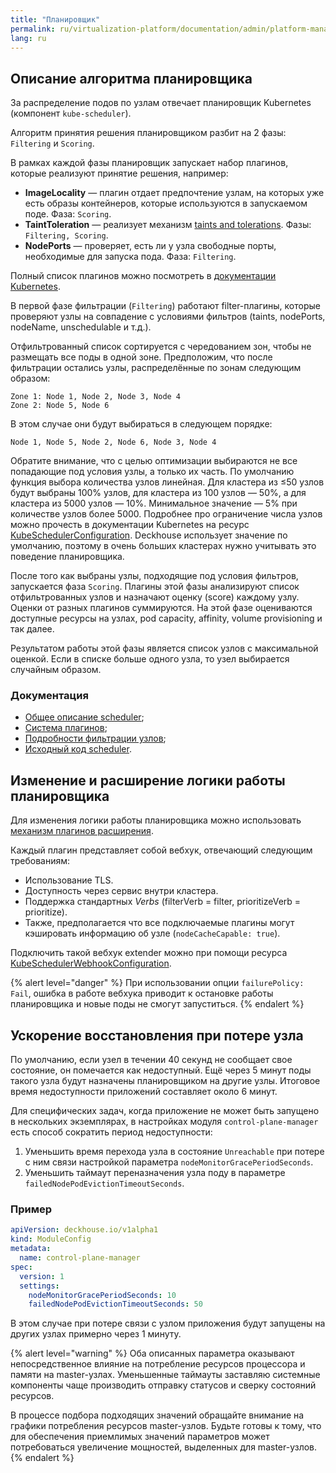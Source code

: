 ```yaml
---
title: "Планировщик"
permalink: ru/virtualization-platform/documentation/admin/platform-management/control-plane-settings/scheduler.html
lang: ru
---
```


## Описание алгоритма планировщика

За распределение подов по узлам отвечает планировщик Kubernetes (компонент `kube-scheduler`).

Алгоритм принятия решения планировщиком разбит на 2 фазы: `Filtering` и `Scoring`.

В рамках каждой фазы планировщик запускает набор плагинов, которые реализуют принятие решения, например:

- **ImageLocality** — плагин отдает предпочтение узлам, на которых уже есть образы контейнеров, которые используются в запускаемом поде. Фаза: `Scoring`.
- **TaintToleration** — реализует механизм [taints and tolerations](https://kubernetes.io/docs/concepts/scheduling-eviction/taint-and-toleration/). Фазы: `Filtering, Scoring`.
- **NodePorts** — проверяет, есть ли у узла свободные порты, необходимые для запуска пода. Фаза: `Filtering`.

Полный список плагинов можно посмотреть в [документации Kubernetes](https://kubernetes.io/docs/reference/scheduling/config/#scheduling-plugins).

В первой фазе фильтрации (`Filtering`) работают filter-плагины, которые проверяют узлы на совпадение с условиями фильтров (taints, nodePorts, nodeName, unschedulable и т.д.).

Отфильтрованный список сортируется с чередованием зон, чтобы не размещать все поды в одной зоне. Предположим, что после фильтрации остались узлы, распределённые по зонам следующим образом:

```text
Zone 1: Node 1, Node 2, Node 3, Node 4
Zone 2: Node 5, Node 6
```

В этом случае они будут выбираться в следующем порядке:

```text
Node 1, Node 5, Node 2, Node 6, Node 3, Node 4
```

Обратите внимание, что с целью оптимизации выбираются не все попадающие под условия узлы, а только их часть. По умолчанию функция выбора количества узлов линейная. Для кластера из ≤50 узлов будут выбраны 100% узлов, для кластера из 100 узлов — 50%, а для кластера из 5000 узлов — 10%. Минимальное значение — 5% при количестве узлов более 5000. Подробнее про ограничение числа узлов можно прочесть в документации Kubernetes на ресурс [KubeSchedulerConfiguration](https://kubernetes.io/docs/reference/config-api/kube-scheduler-config.v1/#kubescheduler-config-k8s-io-v1-KubeSchedulerConfiguration). Deckhouse использует значение по умолчанию, поэтому в очень больших кластерах нужно учитывать это поведение планировщика.

После того как выбраны узлы, подходящие под условия фильтров, запускается фаза `Scoring`. Плагины этой фазы анализируют список отфильтрованных узлов и назначают оценку (score) каждому узлу. Оценки от разных плагинов суммируются. На этой фазе оцениваются доступные ресурсы на узлах, pod capacity, affinity, volume provisioning и так далее.

Результатом работы этой фазы является список узлов с максимальной оценкой. Если в списке больше одного узла, то узел выбирается случайным образом.

### Документация

- [Общее описание scheduler](https://kubernetes.io/docs/concepts/scheduling-eviction/kube-scheduler/);
- [Система плагинов](https://kubernetes.io/docs/reference/scheduling/config/#scheduling-plugins);
- [Подробности фильтрации узлов](https://kubernetes.io/docs/concepts/scheduling-eviction/scheduler-perf-tuning/);
- [Исходный код scheduler](https://github.com/kubernetes/kubernetes/tree/master/cmd/kube-scheduler).

## Изменение и расширение логики работы планировщика

Для изменения логики работы планировщика можно использовать [механизм плагинов расширения](https://github.com/kubernetes/enhancements/blob/master/keps/sig-scheduling/624-scheduling-framework/README.md).

Каждый плагин представляет собой вебхук, отвечающий следующим требованиям:

* Использование TLS.
* Доступность через сервис внутри кластера.
* Поддержка стандартных *Verbs* (filterVerb = filter, prioritizeVerb = prioritize).
* Также, предполагается что все подключаемые плагины могут кэшировать информацию об узле (`nodeCacheCapable: true`).

Подключить такой вебхук extender можно при помощи ресурса [KubeSchedulerWebhookConfiguration](../../../../reference/cr/kubeschedulerwebhookconfiguration.html).

{% alert level="danger" %}
При использовании опции `failurePolicy: Fail`, ошибка в работе вебхука приводит к остановке работы планировщика и новые поды не смогут запуститься.
{% endalert %}

## Ускорение восстановления при потере узла

<!-- TODO вот тут надо состыковать как-то с виртуальными машинами. -->

По умолчанию, если узел в течении 40 секунд не сообщает свое состояние, он помечается как недоступный. Ещё через 5 минут поды такого узла будут назначены планировщиком на другие узлы. Итоговое время недоступности приложений составляет около 6 минут.

Для специфических задач, когда приложение не может быть запущено в нескольких экземплярах, в настройках модуля `control-plane-manager` есть способ сократить период  недоступности:

1. Уменьшить время перехода узла в состояние `Unreachable` при потере с ним связи настройкой параметра `nodeMonitorGracePeriodSeconds`.
1. Уменьшить таймаут переназначения узла поду в параметре `failedNodePodEvictionTimeoutSeconds`.

### Пример

```yaml
apiVersion: deckhouse.io/v1alpha1
kind: ModuleConfig
metadata:
  name: control-plane-manager
spec:
  version: 1
  settings:
    nodeMonitorGracePeriodSeconds: 10
    failedNodePodEvictionTimeoutSeconds: 50
```

В этом случае при потере связи с узлом приложения будут запущены на других узлах примерно через 1 минуту.

{% alert level="warning" %}
Оба описанных параметра оказывают непосредственное влияние на потребление ресурсов процессора и памяти на master-узлах. Уменьшенные таймауты заставляю системные компоненты чаще производить отправку статусов и сверку состояний ресурсов.

В процессе подбора подходящих значений обращайте внимание на графики потребления ресурсов master-узлов. Будьте готовы к тому, что для обеспечения приемлимых значений параметров может потребоваться увеличение мощностей, выделенных для master-узлов.
{% endalert %}
